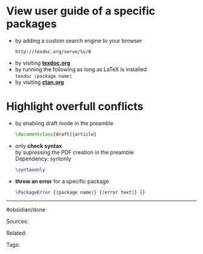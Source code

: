 # View user guide of a specific packages  
 
- by adding a custom search engine to your browser
    ```
    http://texdoc.org/serve/%s/0
    ```
- by visiting **[texdoc.org](https://texdoc.org/index.html)**
- by running the following as long as LaTeX is installed  
    `texdoc ⟨package name⟩`
- by visiting **[ctan.org](https://ctan.org/)**

# Highlight overfull conflicts

- by enabling draft mode in the preamble
    ```latex
    \documentclass[draft]{article}
    ```
- only **check syntax**  
    by supressing the PDF creation in the preamble  
    Dependency: syntonly
    ```latex
    \syntaxonly
    ```
- **throw an error** for a specific package
    ```latex
    \PackageError {⟨package name⟩} {⟨error text⟩} {}
    ```


---
#obsidian/done 

Sources:

Related:

Tags:
